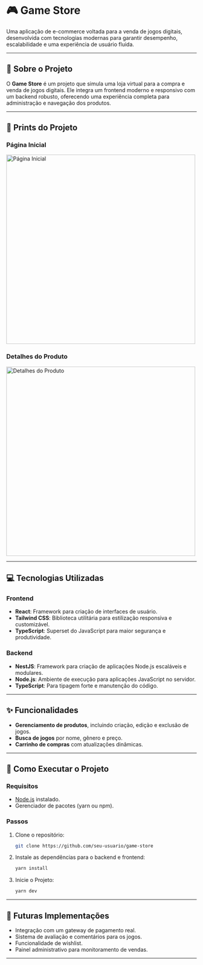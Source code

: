 # 🎮 Game Store  

Uma aplicação de e-commerce voltada para a venda de jogos digitais, desenvolvida com tecnologias modernas para garantir desempenho, escalabilidade e uma experiência de usuário fluida.  

---

## 📝 Sobre o Projeto  

O **Game Store** é um projeto que simula uma loja virtual para a compra e venda de jogos digitais. Ele integra um frontend moderno e responsivo com um backend robusto, oferecendo uma experiência completa para administração e navegação dos produtos.  

---

## 📸 Prints do Projeto

### **Página Inicial**
<img src="https://imgur.com/06AYGxD.jpg" alt="Página Inicial" width="500" />

### **Detalhes do Produto**
<img src="https://imgur.com/QqZkQ6d.jpg" alt="Detalhes do Produto" width="500" />

---

## 💻 Tecnologias Utilizadas  

### Frontend  
- **React**: Framework para criação de interfaces de usuário.  
- **Tailwind CSS**: Biblioteca utilitária para estilização responsiva e customizável.  
- **TypeScript**: Superset do JavaScript para maior segurança e produtividade.  

### Backend  
- **NestJS**: Framework para criação de aplicações Node.js escaláveis e modulares.  
- **Node.js**: Ambiente de execução para aplicações JavaScript no servidor.  
- **TypeScript**: Para tipagem forte e manutenção do código.  

---

## ✨ Funcionalidades  

- **Gerenciamento de produtos**, incluindo criação, edição e exclusão de jogos.  
- **Busca de jogos** por nome, gênero e preço.  
- **Carrinho de compras** com atualizações dinâmicas.  

---

## 🚀 Como Executar o Projeto  

### Requisitos  
- [Node.js](https://nodejs.org/) instalado.  
- Gerenciador de pacotes (yarn ou npm).  

### Passos
1. Clone o repositório:
   ```bash
   git clone https://github.com/seu-usuario/game-store
   ```
2. Instale as dependências para o backend e frontend:
   ```bash
   yarn install
   ```
3. Inicie o Projeto:
   ```bash
   yarn dev 
   ```
---

## 🔮 Futuras Implementações

- Integração com um gateway de pagamento real.
- Sistema de avaliação e comentários para os jogos.
- Funcionalidade de wishlist.
- Painel administrativo para monitoramento de vendas.

---
